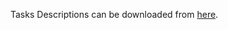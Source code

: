 Tasks Descriptions can be downloaded from [here](https://judge.softuni.org/Contests/Practice/DownloadResource/21460).